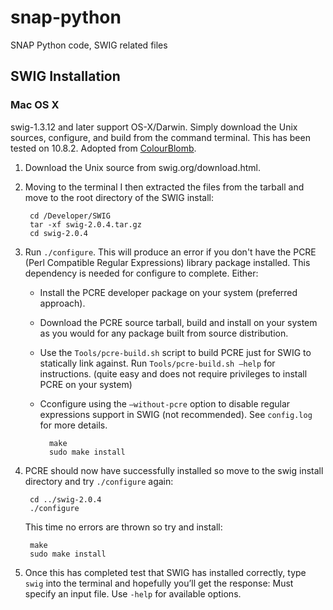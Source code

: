 snap-python
===========

SNAP Python code, SWIG related files

SWIG Installation
-----------------

### Mac OS X
swig-1.3.12 and later support OS-X/Darwin. Simply download the Unix sources, configure, and build from the command terminal. This has been tested on 10.8.2.  Adopted from [ColourBlomb](http://blog.colourbomb.net/?p=49).

1. Download the Unix source from swig.org/download.html.

2. Moving to the terminal I then extracted the files from the tarball and move to the root directory of the SWIG install:

		cd /Developer/SWIG
		tar -xf swig-2.0.4.tar.gz
		cd swig-2.0.4

3. Run `./configure`.  This will produce an error if you don't have the PCRE (Perl Compatible Regular Expressions) library package installed. 
This dependency is needed for configure to complete. Either:
	- Install the PCRE developer package on your system (preferred approach).
	- Download the PCRE source tarball, build and install on your system
	as you would for any package built from source distribution.
	- Use the `Tools/pcre-build.sh` script to build PCRE just for SWIG to statically
	link against. Run `Tools/pcre-build.sh –help` for instructions.
	(quite easy and does not require privileges to install PCRE on your system)
	- Cconfigure using the `–without-pcre` option to disable regular expressions support in SWIG
	(not recommended).
	See `config.log` for more details.
		
			make
			sudo make install

4. PCRE should now have successfully installed so move to the swig install directory and try `./configure` again:

		cd ../swig-2.0.4
		./configure

	This time no errors are thrown so try and install:

		make
		sudo make install

5. Once this has completed test that SWIG has installed correctly, type `swig` into the terminal and hopefully you’ll get the response:
  Must specify an input file. Use `-help` for available options.


